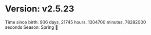 # Version: v2.5.23
Time since birth: 906 days, 21745 hours, 1304700 minutes, 78282000 seconds
Season: Spring 🌸
